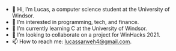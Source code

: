 - 👋 Hi, I’m Lucas, a computer science student at the University of Windsor.
- 👀 I’m interested in programming, tech, and finance.
- 🌱 I’m currently learning C at the University of Windsor.
- 💞️ I’m looking to collaborate on a project for WinHacks 2021.
- 📫 How to reach me: lucassarweh4@gmail.com.

<!---
Luctose/Luctose is a ✨ special ✨ repository because its `README.md` (this file) appears on your GitHub profile.
You can click the Preview link to take a look at your changes.
--->
